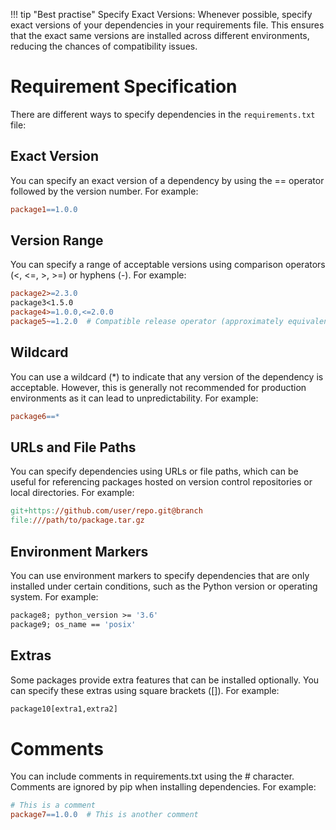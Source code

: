 
!!! tip "Best practise"
    Specify Exact Versions: Whenever possible, specify exact versions of your dependencies in your requirements file. This ensures that the exact same versions are installed across different environments, reducing the chances of compatibility issues.

# Requirement Specification
There are different ways to specify dependencies in the `requirements.txt` file:

## Exact Version
You can specify an exact version of a dependency by using the == operator followed by the version number. For example:

```makefile
package1==1.0.0
```

## Version Range
You can specify a range of acceptable versions using comparison operators (<, <=, >, >=) or hyphens (-). For example:

```makefile
package2>=2.3.0
package3<1.5.0
package4>=1.0.0,<=2.0.0
package5~=1.2.0  # Compatible release operator (approximately equivalent to >=1.2.0, <1.3.0)
```

## Wildcard
You can use a wildcard (*) to indicate that any version of the dependency is acceptable. However, this is generally not recommended for production environments as it can lead to unpredictability. For example:

```makefile
package6==*
```

## URLs and File Paths
You can specify dependencies using URLs or file paths, which can be useful for referencing packages hosted on version control repositories or local directories. For example:

```makefile
git+https://github.com/user/repo.git@branch
file:///path/to/package.tar.gz
```



## Environment Markers
You can use environment markers to specify dependencies that are only installed under certain conditions, such as the Python version or operating system. For example:

```makefile
package8; python_version >= '3.6'
package9; os_name == 'posix'
```

## Extras
Some packages provide extra features that can be installed optionally. You can specify these extras using square brackets ([]). For example:

```makefile
package10[extra1,extra2]
```


# Comments
You can include comments in requirements.txt using the # character. Comments are ignored by pip when installing dependencies. For example:

```makefile
# This is a comment
package7==1.0.0  # This is another comment
```